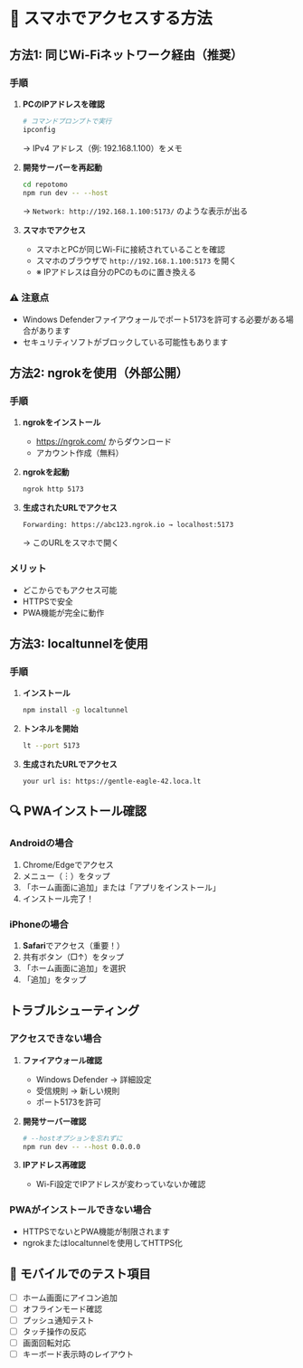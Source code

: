 # 📱 スマホでアクセスする方法

## 方法1: 同じWi-Fiネットワーク経由（推奨）

### 手順
1. **PCのIPアドレスを確認**
   ```bash
   # コマンドプロンプトで実行
   ipconfig
   ```
   → IPv4 アドレス（例: 192.168.1.100）をメモ

2. **開発サーバーを再起動**
   ```bash
   cd repotomo
   npm run dev -- --host
   ```
   → `Network: http://192.168.1.100:5173/` のような表示が出る

3. **スマホでアクセス**
   - スマホとPCが同じWi-Fiに接続されていることを確認
   - スマホのブラウザで `http://192.168.1.100:5173` を開く
   - ※ IPアドレスは自分のPCのものに置き換える

### ⚠️ 注意点
- Windows Defenderファイアウォールでポート5173を許可する必要がある場合があります
- セキュリティソフトがブロックしている可能性もあります

## 方法2: ngrokを使用（外部公開）

### 手順
1. **ngrokをインストール**
   - https://ngrok.com/ からダウンロード
   - アカウント作成（無料）

2. **ngrokを起動**
   ```bash
   ngrok http 5173
   ```

3. **生成されたURLでアクセス**
   ```
   Forwarding: https://abc123.ngrok.io → localhost:5173
   ```
   → このURLをスマホで開く

### メリット
- どこからでもアクセス可能
- HTTPSで安全
- PWA機能が完全に動作

## 方法3: localtunnelを使用

### 手順
1. **インストール**
   ```bash
   npm install -g localtunnel
   ```

2. **トンネルを開始**
   ```bash
   lt --port 5173
   ```

3. **生成されたURLでアクセス**
   ```
   your url is: https://gentle-eagle-42.loca.lt
   ```

## 🔍 PWAインストール確認

### Androidの場合
1. Chrome/Edgeでアクセス
2. メニュー（︙）をタップ
3. 「ホーム画面に追加」または「アプリをインストール」
4. インストール完了！

### iPhoneの場合
1. **Safari**でアクセス（重要！）
2. 共有ボタン（□↑）をタップ
3. 「ホーム画面に追加」を選択
4. 「追加」をタップ

## トラブルシューティング

### アクセスできない場合
1. **ファイアウォール確認**
   - Windows Defender → 詳細設定
   - 受信規則 → 新しい規則
   - ポート5173を許可

2. **開発サーバー確認**
   ```bash
   # --hostオプションを忘れずに
   npm run dev -- --host 0.0.0.0
   ```

3. **IPアドレス再確認**
   - Wi-Fi設定でIPアドレスが変わっていないか確認

### PWAがインストールできない場合
- HTTPSでないとPWA機能が制限されます
- ngrokまたはlocaltunnelを使用してHTTPS化

## 📱 モバイルでのテスト項目

- [ ] ホーム画面にアイコン追加
- [ ] オフラインモード確認
- [ ] プッシュ通知テスト
- [ ] タッチ操作の反応
- [ ] 画面回転対応
- [ ] キーボード表示時のレイアウト